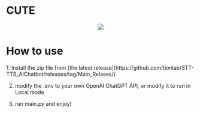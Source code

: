 # CUTE
<p align="center">
<img src="https://static.wikia.nocookie.net/undertale/images/7/7b/Temmie_battle_idle.gif/revision/latest/scale-to-width/360?cb=20151206115948)https://static.wikia.nocookie.net/undertale/images/7/7b/Temmie_battle_idle.gif/revision/latest/scale-to-width/360?cb=20151206115948">
</p>


<h1>How to use</h1>
<p>
1. Install the zip file from [the latest release](https://github.com/tionlab/STT-TTS_AIChatbot/releases/tag/Main_Relases/)


2. modify the .env to your own OpenAI ChatGPT API, or modify it to run in Local mode


3. run main.py and enjoy!
</p>
